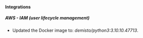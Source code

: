 #### Integrations
##### AWS - IAM (user lifecycle management)
- Updated the Docker image to: *demisto/python3:3.10.10.47713*.
